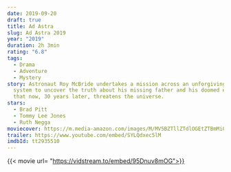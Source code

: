 ```yaml
---
date: 2019-09-20
draft: true
title: Ad Astra
slug: Ad Astra 2019
year: "2019"
duration: 2h 3min
rating: "6.8"
tags:
  - Drama
  - Adventure
  - Mystery
story: Astronaut Roy McBride undertakes a mission across an unforgiving solar
  system to uncover the truth about his missing father and his doomed expedition
  that now, 30 years later, threatens the universe.
stars:
  - Brad Pitt
  - Tommy Lee Jones
  - Ruth Negga
moviecover: https://m.media-amazon.com/images/M/MV5BZTllZTdlOGEtZTBmMi00MGQ5LWFjN2MtOGEyZTliNGY1MzFiXkEyXkFqcGdeQXVyODk4OTc3MTY@._V1_UX182_CR0,0,182,268_AL_.jpg
trailer: https://www.youtube.com/embed/SYLQdxec5lM
imdbId: tt2935510
---
```


{{< movie url= "https://vidstream.to/embed/95Dnuv8mOG">}}
